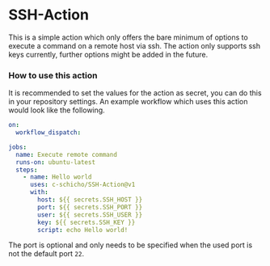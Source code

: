# SSH-Action

This is a simple action which only offers the bare minimum of options to execute a command on a remote host via ssh. The
action only supports ssh keys currently, further options might be added in the future.

### How to use this action

It is recommended to set the values for the action as secret, you can do this in your repository settings. An example
workflow which uses this action would look like the following.

```yml
on:
  workflow_dispatch:

jobs:
  name: Execute remote command
  runs-on: ubuntu-latest
  steps:
    - name: Hello world
      uses: c-schicho/SSH-Action@v1
      with:
        host: ${{ secrets.SSH_HOST }}
        port: ${{ secrets.SSH_PORT }}
        user: ${{ secrets.SSH_USER }}
        key: ${{ secrets.SSH_KEY }}
        script: echo Hello world!
```

The port is optional and only needs to be specified when the used port is not the default port `22`.